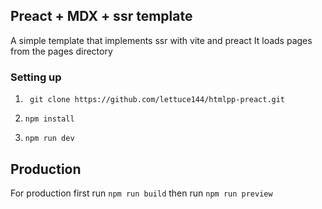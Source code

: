 ## Preact + MDX + ssr template 

A simple template that implements ssr with vite and preact
It loads pages from the pages directory

### Setting up


1. ``` git clone https://github.com/lettuce144/htmlpp-preact.git```

2. ```npm install```
3. ```npm run dev```
   
## Production
For production first run ```npm run build``` then run ```npm run preview```
